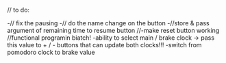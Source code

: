 
// to do:

-// fix the pausing 
-// do the name change on the  button
-//store & pass argument of remaining time to resume button
//-make reset button working
//functional programin biatch!
-ability to select main / brake clock -> pass this value to + / - buttons that can update both clocks!!!
-switch from pomodoro clock to brake value